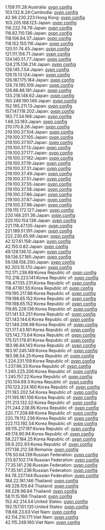 1.159.111.28:Australia: [ovpn config](vpn/1_159_111_28.ovpn)  
103.132.8.24:Cambodia: [ovpn config](vpn/103_132_8_24.ovpn)  
42.98.230.223:Hong Kong: [ovpn config](vpn/42_98_230_223.ovpn)  
103.205.168.123:Japan: [ovpn config](vpn/103_205_168_123.ovpn)  
116.222.74.79:Japan: [ovpn config](vpn/116_222_74_79.ovpn)  
116.82.110.136:Japan: [ovpn config](vpn/116_82_110_136.ovpn)  
118.106.84.37:Japan: [ovpn config](vpn/118_106_84_37.ovpn)  
118.152.155.116:Japan: [ovpn config](vpn/118_152_155_116.ovpn)  
120.51.74.45:Japan: [ovpn config](vpn/120_51_74_45.ovpn)  
121.111.156.71:Japan: [ovpn config](vpn/121_111_156_71.ovpn)  
124.140.51.77:Japan: [ovpn config](vpn/124_140_51_77.ovpn)  
124.215.136.214:Japan: [ovpn config](vpn/124_215_136_214.ovpn)  
126.145.7.54:Japan: [ovpn config](vpn/126_145_7_54.ovpn)  
126.15.13.124:Japan: [ovpn config](vpn/126_15_13_124.ovpn)  
126.187.175.184:Japan: [ovpn config](vpn/126_187_175_184.ovpn)  
126.74.195.109:Japan: [ovpn config](vpn/126_74_195_109.ovpn)  
126.88.88.191:Japan: [ovpn config](vpn/126_88_88_191.ovpn)  
133.218.148.62:Japan: [ovpn config](vpn/133_218_148_62.ovpn)  
150.249.190.149:Japan: [ovpn config](vpn/150_249_190_149.ovpn)  
152.165.211.13:Japan: [ovpn config](vpn/152_165_211_13.ovpn)  
157.147.118.202:Japan: [ovpn config](vpn/157_147_118_202.ovpn)  
183.77.34.168:Japan: [ovpn config](vpn/183_77_34_168.ovpn)  
1.66.33.183:Japan: [ovpn config](vpn/1_66_33_183.ovpn)  
210.170.8.26:Japan: [ovpn config](vpn/210_170_8_26.ovpn)  
219.100.37.104:Japan: [ovpn config](vpn/219_100_37_104.ovpn)  
219.100.37.105:Japan: [ovpn config](vpn/219_100_37_105.ovpn)  
219.100.37.107:Japan: [ovpn config](vpn/219_100_37_107.ovpn)  
219.100.37.13:Japan: [ovpn config](vpn/219_100_37_13.ovpn)  
219.100.37.177:Japan: [ovpn config](vpn/219_100_37_177.ovpn)  
219.100.37.182:Japan: [ovpn config](vpn/219_100_37_182.ovpn)  
219.100.37.19:Japan: [ovpn config](vpn/219_100_37_19.ovpn)  
219.100.37.31:Japan: [ovpn config](vpn/219_100_37_31.ovpn)  
219.100.37.49:Japan: [ovpn config](vpn/219_100_37_49.ovpn)  
219.100.37.51:Japan: [ovpn config](vpn/219_100_37_51.ovpn)  
219.100.37.55:Japan: [ovpn config](vpn/219_100_37_55.ovpn)  
219.100.37.58:Japan: [ovpn config](vpn/219_100_37_58.ovpn)  
219.100.37.86:Japan: [ovpn config](vpn/219_100_37_86.ovpn)  
219.100.37.87:Japan: [ovpn config](vpn/219_100_37_87.ovpn)  
219.100.37.96:Japan: [ovpn config](vpn/219_100_37_96.ovpn)  
219.115.172.127:Japan: [ovpn config](vpn/219_115_172_127.ovpn)  
220.148.201.36:Japan: [ovpn config](vpn/220_148_201_36.ovpn)  
220.150.154.136:Japan: [ovpn config](vpn/220_150_154_136.ovpn)  
221.118.47.135:Japan: [ovpn config](vpn/221_118_47_135.ovpn)  
221.189.51.191:Japan: [ovpn config](vpn/221_189_51_191.ovpn)  
222.230.65.99:Japan: [ovpn config](vpn/222_230_65_99.ovpn)  
42.127.61.158:Japan: [ovpn config](vpn/42_127_61_158.ovpn)  
42.150.0.82:Japan: [ovpn config](vpn/42_150_0_82.ovpn)  
49.129.136.12:Japan: [ovpn config](vpn/49_129_136_12.ovpn)  
59.136.57.185:Japan: [ovpn config](vpn/59_136_57_185.ovpn)  
59.138.108.200:Japan: [ovpn config](vpn/59_138_108_200.ovpn)  
92.203.15.170:Japan: [ovpn config](vpn/92_203_15_170.ovpn)  
112.171.239.89:Korea Republic of: [ovpn config](vpn/112_171_239_89.ovpn)  
112.218.223.141:Korea Republic of: [ovpn config](vpn/112_218_223_141.ovpn)  
118.47.135.231:Korea Republic of: [ovpn config](vpn/118_47_135_231.ovpn)  
118.47.161.55:Korea Republic of: [ovpn config](vpn/118_47_161_55.ovpn)  
119.195.217.88:Korea Republic of: [ovpn config](vpn/119_195_217_88.ovpn)  
119.198.65.152:Korea Republic of: [ovpn config](vpn/119_198_65_152.ovpn)  
119.198.65.152:Korea Republic of: [ovpn config](vpn/119_198_65_152.ovpn)  
119.65.226.136:Korea Republic of: [ovpn config](vpn/119_65_226_136.ovpn)  
121.141.53.251:Korea Republic of: [ovpn config](vpn/121_141_53_251.ovpn)  
121.143.144.6:Korea Republic of: [ovpn config](vpn/121_143_144_6.ovpn)  
121.149.206.98:Korea Republic of: [ovpn config](vpn/121_149_206_98.ovpn)  
121.177.43.161:Korea Republic of: [ovpn config](vpn/121_177_43_161.ovpn)  
125.142.73.64:Korea Republic of: [ovpn config](vpn/125_142_73_64.ovpn)  
175.121.178.81:Korea Republic of: [ovpn config](vpn/175_121_178_81.ovpn)  
183.96.84.143:Korea Republic of: [ovpn config](vpn/183_96_84_143.ovpn)  
183.97.245.149:Korea Republic of: [ovpn config](vpn/183_97_245_149.ovpn)  
183.98.54.25:Korea Republic of: [ovpn config](vpn/183_98_54_25.ovpn)  
1.224.231.159:Korea Republic of: [ovpn config](vpn/1_224_231_159.ovpn)  
1.237.96.33:Korea Republic of: [ovpn config](vpn/1_237_96_33.ovpn)  
1.240.225.206:Korea Republic of: [ovpn config](vpn/1_240_225_206.ovpn)  
1.245.157.22:Korea Republic of: [ovpn config](vpn/1_245_157_22.ovpn)  
210.104.69.3:Korea Republic of: [ovpn config](vpn/210_104_69_3.ovpn)  
210.123.224.160:Korea Republic of: [ovpn config](vpn/210_123_224_160.ovpn)  
211.183.202.54:Korea Republic of: [ovpn config](vpn/211_183_202_54.ovpn)  
211.195.181.106:Korea Republic of: [ovpn config](vpn/211_195_181_106.ovpn)  
211.213.132.52:Korea Republic of: [ovpn config](vpn/211_213_132_52.ovpn)  
211.244.238.85:Korea Republic of: [ovpn config](vpn/211_244_238_85.ovpn)  
220.77.208.68:Korea Republic of: [ovpn config](vpn/220_77_208_68.ovpn)  
220.79.112.236:Korea Republic of: [ovpn config](vpn/220_79_112_236.ovpn)  
222.113.192.54:Korea Republic of: [ovpn config](vpn/222_113_192_54.ovpn)  
39.115.217.197:Korea Republic of: [ovpn config](vpn/39_115_217_197.ovpn)  
49.174.90.94:Korea Republic of: [ovpn config](vpn/49_174_90_94.ovpn)  
58.227.184.25:Korea Republic of: [ovpn config](vpn/58_227_184_25.ovpn)  
59.9.202.93:Korea Republic of: [ovpn config](vpn/59_9_202_93.ovpn)  
217.138.212.58:Romania: [ovpn config](vpn/217_138_212_58.ovpn)  
176.50.64.139:Russian Federation: [ovpn config](vpn/176_50_64_139.ovpn)  
213.87.102.174:Russian Federation: [ovpn config](vpn/213_87_102_174.ovpn)  
77.35.141.236:Russian Federation: [ovpn config](vpn/77_35_141_236.ovpn)  
77.35.141.236:Russian Federation: [ovpn config](vpn/77_35_141_236.ovpn)  
94.78.227.144:Russian Federation: [ovpn config](vpn/94_78_227_144.ovpn)  
184.22.181.146:Thailand: [ovpn config](vpn/184_22_181_146.ovpn)  
49.228.105.64:Thailand: [ovpn config](vpn/49_228_105_64.ovpn)  
49.228.96.64:Thailand: [ovpn config](vpn/49_228_96_64.ovpn)  
58.11.15.166:Thailand: [ovpn config](vpn/58_11_15_166.ovpn)  
152.42.214.54:United States: [ovpn config](vpn/152_42_214_54.ovpn)  
192.157.101.135:United States: [ovpn config](vpn/192_157_101_135.ovpn)  
118.68.23.63:Viet Nam: [ovpn config](vpn/118_68_23_63.ovpn)  
42.114.210.171:Viet Nam: [ovpn config](vpn/42_114_210_171.ovpn)  
42.115.249.160:Viet Nam: [ovpn config](vpn/42_115_249_160.ovpn)  
